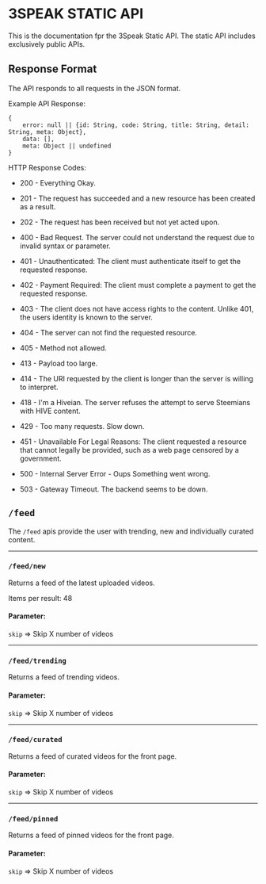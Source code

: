 # 3SPEAK STATIC API

This is the documentation fpr the 3Speak Static API. 
The static API includes exclusively public APIs.


## Response Format

The API responds to all requests in the JSON format.

Example API Response:

```
{
    error: null || {id: String, code: String, title: String, detail: String, meta: Object},
    data: [],
    meta: Object || undefined
}
```

HTTP Response Codes:

- 200 - Everything Okay. 
- 201 - The request has succeeded and a new resource has been created as a result.
- 202 - The request has been received but not yet acted upon.

- 400 - Bad Request. The server could not understand the request due to invalid syntax or parameter.
- 401 - Unauthenticated: The client must authenticate itself to get the requested response.
- 402 - Payment Required: The client must complete a payment to get the requested response.
- 403 - The client does not have access rights to the content. Unlike 401, the users identity is known to the server. 
- 404 - The server can not find the requested resource.
- 405 - Method not allowed.
- 413 - Payload too large. 
- 414 - The URI requested by the client is longer than the server is willing to interpret.
- 418 - I'm a Hiveian. The server refuses the attempt to serve Steemians with HIVE content.
- 429 - Too many requests. Slow down. 
- 451 - Unavailable For Legal Reasons: The client requested a resource that cannot legally be provided, such as a web page censored by a government.

- 500 - Internal Server Error - Oups Something went wrong. 
- 503 - Gateway Timeout. The backend seems to be down.



## `/feed`

The `/feed` apis provide the user with trending, new and individually curated content.

---
### `/feed/new`

Returns a feed of the latest uploaded videos. 

Items per result: 48

#### Parameter: 

`skip` => Skip X number of videos

---
### `/feed/trending`

Returns a feed of trending videos. 


#### Parameter: 

`skip` => Skip X number of videos

---
### `/feed/curated`

Returns a feed of curated videos for the front page. 

#### Parameter: 

`skip` => Skip X number of videos

---
### `/feed/pinned`

Returns a feed of pinned videos for the front page. 

#### Parameter: 

`skip` => Skip X number of videos



